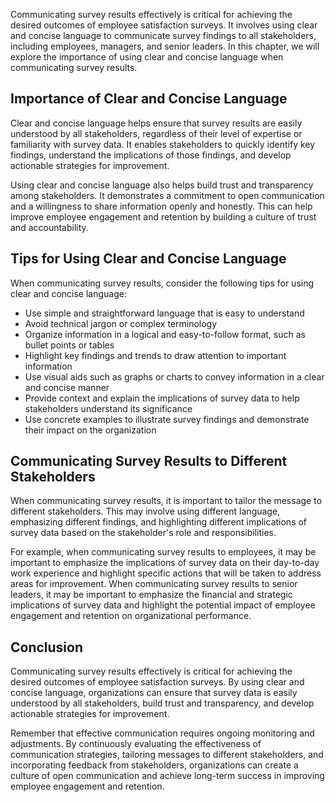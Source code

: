 
Communicating survey results effectively is critical for achieving the desired outcomes of employee satisfaction surveys. It involves using clear and concise language to communicate survey findings to all stakeholders, including employees, managers, and senior leaders. In this chapter, we will explore the importance of using clear and concise language when communicating survey results.

Importance of Clear and Concise Language
----------------------------------------

Clear and concise language helps ensure that survey results are easily understood by all stakeholders, regardless of their level of expertise or familiarity with survey data. It enables stakeholders to quickly identify key findings, understand the implications of those findings, and develop actionable strategies for improvement.

Using clear and concise language also helps build trust and transparency among stakeholders. It demonstrates a commitment to open communication and a willingness to share information openly and honestly. This can help improve employee engagement and retention by building a culture of trust and accountability.

Tips for Using Clear and Concise Language
-----------------------------------------

When communicating survey results, consider the following tips for using clear and concise language:

* Use simple and straightforward language that is easy to understand
* Avoid technical jargon or complex terminology
* Organize information in a logical and easy-to-follow format, such as bullet points or tables
* Highlight key findings and trends to draw attention to important information
* Use visual aids such as graphs or charts to convey information in a clear and concise manner
* Provide context and explain the implications of survey data to help stakeholders understand its significance
* Use concrete examples to illustrate survey findings and demonstrate their impact on the organization

Communicating Survey Results to Different Stakeholders
------------------------------------------------------

When communicating survey results, it is important to tailor the message to different stakeholders. This may involve using different language, emphasizing different findings, and highlighting different implications of survey data based on the stakeholder's role and responsibilities.

For example, when communicating survey results to employees, it may be important to emphasize the implications of survey data on their day-to-day work experience and highlight specific actions that will be taken to address areas for improvement. When communicating survey results to senior leaders, it may be important to emphasize the financial and strategic implications of survey data and highlight the potential impact of employee engagement and retention on organizational performance.

Conclusion
----------

Communicating survey results effectively is critical for achieving the desired outcomes of employee satisfaction surveys. By using clear and concise language, organizations can ensure that survey data is easily understood by all stakeholders, build trust and transparency, and develop actionable strategies for improvement.

Remember that effective communication requires ongoing monitoring and adjustments. By continuously evaluating the effectiveness of communication strategies, tailoring messages to different stakeholders, and incorporating feedback from stakeholders, organizations can create a culture of open communication and achieve long-term success in improving employee engagement and retention.
